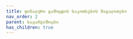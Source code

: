 ```yaml
---
title: ფინალური გამოცდის საკითხების მაგალითები
nav_order: 2
parent: სავარჯიშოები
has_children: true
---
```

